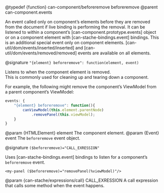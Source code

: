 @typedef {function} can-component/beforeremove beforeremove
@parent can-component.events

An event called only on component’s elements before they are removed from the
document if live binding is performing the removal. It can be listened to
within a component’s [can-component.prototype.events] object or on a component
element with [can-stache-bindings.event] bindings.  This is an additional
special event only on component elements.  [can-util/dom/events/inserted/inserted]
and [can-util/dom/events/removed/removed] events are available on all elements.

@signature `"{element} beforeremove": function(element, event)`

Listens to when the component element is removed.  
This is commonly used for cleaning up and tearing down a component.

For example, the following might remove the component’s ViewModel
from a parent component’s ViewModel:

```js
events: {
	"{element} beforeremove": function(){
		canViewModel(this.element.parentNode)
			.removePanel(this.viewModel);
	}
}
```

  @param {HTMLElement} element The component element.
  @param {Event} event The `beforeremove` event object.

@signature `($beforeremove)="CALL_EXRESSION"`

Uses [can-stache-bindings.event] bindings to listen for a component’s
`beforeremove` event.

```
<my-panel ($beforeremove)="removePanel(%viewModel)"/>
```

  @param {can-stache/expressions/call} CALL_EXRESSION A call expression that calls some method when the event happens.

